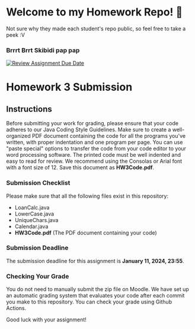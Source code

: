 # Welcome to my Homework Repo! 🚀

Not sure why they made each student's repo public, so feel free to take a peek
:V

### Brrrt Brrt Skibidi pap pap

[![Review Assignment Due Date](https://classroom.github.com/assets/deadline-readme-button-24ddc0f5d75046c5622901739e7c5dd533143b0c8e959d652212380cedb1ea36.svg)](https://classroom.github.com/a/yFKKglOV)

# Homework 3 Submission

## Instructions

Before submitting your work for grading, please ensure that your code adheres to
our Java Coding Style Guidelines. Make sure to create a well-organized PDF
document containing the code for all the programs you've written, with proper
indentation and one program per page. You can use "paste special" options to
transfer the code from your code editor to your word processing software. The
printed code must be well indented and easy to read for review. We recommend
using the Consolas or Arial font with a font size of 12. Save this document as
**HW3Code.pdf**.

### Submission Checklist

Please make sure that all the following files exist in this repository:

- LoanCalc.java
- LowerCase.java
- UniqueChars.java
- Calendar.java
- **HW3Code.pdf** (The PDF document containing your code)

### Submission Deadline

The submission deadline for this assignment is **January 11, 2024, 23:55**.

### Checking Your Grade

You do not need to manually submit the zip file on Moodle. We have set up an
automatic grading system that evaluates your code after each commit you make to
this repository. You can check your grade using Github Actions.

Good luck with your assignment!
